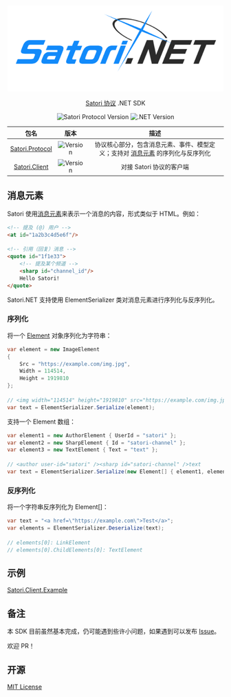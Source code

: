 ﻿<div align="center">

![Satori.NET](./assets/banner.png)

[Satori 协议](https://satori.js.org/zh-CN/) .NET SDK

![Satori Protocol Version](https://img.shields.io/badge/Satori%20Protocol-v1-8d80e6)
![.NET Version](https://img.shields.io/badge/.NET-6-512bd4)

</div>

|                                 包名                                 |                             版本                             |                                               描述                                               |
|:------------------------------------------------------------------:|:----------------------------------------------------------:|:----------------------------------------------------------------------------------------------:|
| [Satori.Protocol](https://www.nuget.org/packages/Satori.Protocol/) | ![Version](https://img.shields.io/nuget/v/Satori.Protocol) | 协议核心部分，包含消息元素、事件、模型定义；支持对 [消息元素](https://satori.js.org/zh-CN/protocol/elements.html) 的序列化与反序列化 |
|   [Satori.Client](https://www.nuget.org/packages/Satori.Client/)   |  ![Version](https://img.shields.io/nuget/v/Satori.Client)  |                                        对接 Satori 协议的客户端                                        |

## 消息元素

Satori 使用[消息元素](https://satori.js.org/zh-CN/protocol/elements.html)来表示一个消息的内容，形式类似于 HTML。例如：

```html
<!-- 提及 (@) 用户 -->
<at id="1a2b3c4d5e6f"/>

<!-- 引用（回复）消息 -->
<quote id="1f1e33">
    <!-- 提及某个频道 -->
    <sharp id="channel_id"/>
    Hello Satori!
</quote>
```

Satori.NET 支持使用 ElementSerializer 类对消息元素进行序列化与反序列化。

### 序列化

将一个 [Element](https://github.com/bsdayo/Satori.NET/blob/main/src/Satori.Protocol/Elements/Element.cs) 对象序列化为字符串：

```csharp
var element = new ImageElement
{
    Src = "https://example.com/img.jpg",
    Width = 114514,
    Height = 1919810
};

// <img width="114514" height="1919810" src="https://example.com/img.jpg" />
var text = ElementSerializer.Serialize(element);
```

支持一个 Element 数组：

```csharp
var element1 = new AuthorElement { UserId = "satori" };
var element2 = new SharpElement { Id = "satori-channel" };
var element3 = new TextElement { Text = "text" };

// <author user-id="satori" /><sharp id="satori-channel" />text
var text = ElementSerializer.Serialize(new Element[] { element1, element2, element3 });
```

### 反序列化

将一个字符串反序列化为 Element\[\]：

```csharp
var text = "<a href=\"https://example.com\">Test</a>";
var elements = ElementSerializer.Deserialize(text);

// elements[0]: LinkElement
// elements[0].ChildElements[0]: TextElement
```

## 示例

[Satori.Client.Example](./examples/Satori.Client.Example)

## 备注

本 SDK 目前虽然基本完成，仍可能遇到些许小问题，如果遇到可以发布 [Issue](https://github.com/bsdayo/Satori.NET/issues/)。

欢迎 PR！

## 开源

[MIT License](https://github.com/bsdayo/Satori.NET/blob/main/LICENSE)
